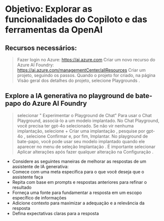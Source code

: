 # Objetivo: Explorar as funcionalidades do Copiloto e das ferramentas da OpenAI

## Recursos necessários:
> Fazer login no Azure: https://ai.azure.com
> Criar um novo recurso do Azure AI Foundry: https://ai.azure.com/managementCenter/allResources
> Criar um projeto, seguindo os passos.
> Quando o projeto for criado, na página Visão geral dos detalhes do projeto, selecione Playgrounds .

## Explore a IA generativa no playground de bate-papo do Azure AI Foundry

> selecionar " Experimentar o Playground de Chat"
> Para usar o Chat Playground, associá-lo a um modelo implantado. No Chat Playground, você precisa ter gpt-4o selecionado. Se não vir nenhuma implantação, selecione + Criar uma implantação , pesquise por gpt-4o , selecione Confirmar e, por fim, Implantar.
> No playground de bate-papo, você pode usar seu modelo implantado quando ele aparecer no menu de seleção Implantação . É importante selecionar Aplicar alterações após fazer qualquer alteração na Configuração .

- Considere as seguintes maneiras de melhorar as respostas de um assistente de IA generativa:
- Comece com uma meta específica para o que você deseja que o assistente faça
- Repita com base em prompts e respostas anteriores para refinar o resultado
- Forneça uma fonte para fundamentar a resposta em um escopo específico de informações
- Adicione contexto para maximizar a adequação e a relevância da resposta
- Defina expectativas claras para a resposta
